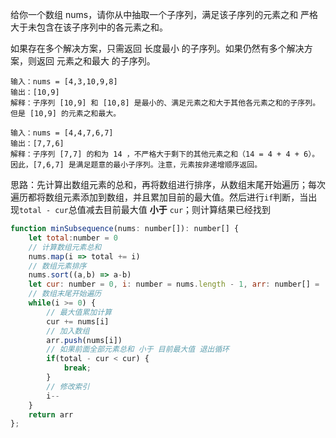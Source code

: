 给你一个数组 nums，请你从中抽取一个子序列，满足该子序列的元素之和 严格 大于未包含在该子序列中的各元素之和。

如果存在多个解决方案，只需返回 长度最小 的子序列。如果仍然有多个解决方案，则返回 元素之和最大 的子序列。

```
输入：nums = [4,3,10,9,8]
输出：[10,9] 
解释：子序列 [10,9] 和 [10,8] 是最小的、满足元素之和大于其他各元素之和的子序列。但是 [10,9] 的元素之和最大。

输入：nums = [4,4,7,6,7]
输出：[7,7,6] 
解释：子序列 [7,7] 的和为 14 ，不严格大于剩下的其他元素之和（14 = 4 + 4 + 6）。因此，[7,6,7] 是满足题意的最小子序列。注意，元素按非递增顺序返回。
```

思路：先计算出数组元素的总和，再将数组进行排序，从数组末尾开始遍历；每次遍历都将数组元素添加到数组，并且累加目前的最大值。然后进行`if`判断，当出现`total - cur`总值减去目前最大值 **小于** `cur`；则计算结果已经找到

```js
function minSubsequence(nums: number[]): number[] {
    let total:number = 0
    // 计算数组元素总和
    nums.map(i => total += i)
    // 数组元素排序
    nums.sort((a,b) => a-b)
    let cur: number = 0, i: number = nums.length - 1, arr: number[] = []
    // 数组末尾开始遍历
    while(i >= 0) {
        // 最大值累加计算
        cur += nums[i]
        // 加入数组
        arr.push(nums[i])
        // 如果前面全部元素总和 小于 目前最大值 退出循环
        if(total - cur < cur) {
            break;
        }
        // 修改索引
        i--
    }
    return arr
};
```

